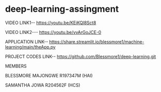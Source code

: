 # deep-learning-assingment
VIDEO LINK1-- https://youtu.be/KEiKQl8Sct8

VIDEO LINK2--- https://youtu.be/vvArGoJCE-0

APPLICATION LINK-- https://share.streamlit.io/blessmore1/machine-learning/main/theApp.py

PROJECT CODES LINK-- https://github.com/Blessmore1/deep-learning.git

MEMBERS

BLESSMORE MAJONGWE    R197347M  (HAI)

SAMANTHA JOWA        R204562F  (HCS)
